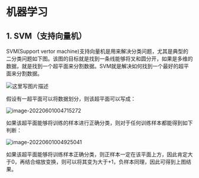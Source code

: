 # 机器学习

## 1. SVM（支持向量机）

SVM(Support vertor machine)支持向量机是用来解决分类问题，尤其是典型的二分类问题如下图。该图的目标就是找到一条线能够将叉和圆分开，如果是多维的数据，就是找到一个超平面来分割数据。SVM就是解决如何找到一个最好的超平面来分割数据。

![这里写图片描述](https://img-blog.csdn.net/20140829135959290)

假设有一超平面可以将数据划分，则该超平面可以写成：

<img src="C:\Users\weitao\AppData\Roaming\Typora\typora-user-images\image-20220601004715272.png" alt="image-20220601004715272"  />

如果该超平面能够将训练的样本进行正确分类，则对于任何训练样本都能得到如下判断：

![image-20220601004925041](C:\Users\weitao\AppData\Roaming\Typora\typora-user-images\image-20220601004925041.png)

如果该超平面能够将训练样本正确分类，则正样本一定在该平面上方，因此肯定大于0，再结合缩放变换，则可以将其变为大于+1，负样本同理，因此可得到上图结果。